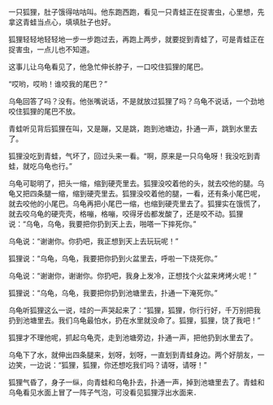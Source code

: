 一只狐狸，肚子饿得咕咕叫。他东跑西跑，看见一只青蛙正在捉害虫，心里想，先拿这青蛙当点心，填填肚子也好。

狐狸轻轻地轻轻地一步一步跑过去，再跑上两步，就要捉到青蛙了，可是青蛙正在捉害虫，一点儿也不知道。

这事儿让乌龟看见了，他急忙伸长脖子，一口咬住狐狸的尾巴。

“哎哟，哎哟！谁咬我的尾巴？”

乌龟回答了吗？没有。他张嘴说话，不是就放过狐狸了吗？乌龟不说话，一个劲地咬住狐狸的尾巴不放。

青蛙听见背后狐狸在叫，又是蹦，又是跳，跑到池塘边，扑通一声，跳到水里去了。

狐狸没吃到青蛙，气坏了，回过头来一看。“啊，原来是一只乌龟呀！我没吃到青蛙，就吃乌龟也行。”

乌龟可聪明了，把头一缩，缩到硬壳里去。狐狸没咬着他的头，就去咬他的腿。乌龟又把四条腿一缩，缩到硬壳里去。狐狸没咬着他的腿，一看，还有条小尾巴呢，就去咬他的小尾巴。乌龟再把小尾巴一缩，也缩到硬壳里去了。狐狸实在饿慌了，就去咬乌龟的硬壳壳，格嘣，格嘣，咬得牙齿都发酸了，还是咬不动。狐狸说：“乌龟，乌龟，我要把你扔到天上去，啪嗒一下摔死你。”

乌龟说：“谢谢你。你扔吧，我正想到天上去玩玩呢！”

狐狸说：“乌龟，乌龟，我要把你扔到火盆里去，呼啦一下烧死你。”

乌龟说：“谢谢你，谢谢你。你扔吧，我身上发冷，正想找个火盆来烤烤火呢！”

狐狸说：“乌龟，乌龟，我要把你扔到池塘里去，扑通一下淹死你。”

乌龟听狐狸这么一说，哇的一声哭起来了：“狐狸，狐狸，你行行好，千万别把我扔到池塘里去。我们乌龟最怕水，扔在水里就没命了。狐狸，狐狸，饶了我吧！”

狐狸才不理他呢，抓起乌龟壳，走到池塘旁边，扑通一声，把他扔到水里去了。

乌龟下了水，就伸出四条腿来，划呀，划呀，一直划到青蛙身边。两个好朋友，一边笑，一边说：“狐狸，狐狸，你还想吃我们吗？请呀，请呀！”

狐狸气昏了，身子一纵，向青蛙和乌龟扑去，扑通一声，掉到池塘里去了。青蛙和乌龟看见水面上冒了一阵子气泡，可没看见狐狸浮出水面来．
